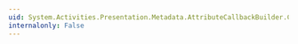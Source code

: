 ```yaml
---
uid: System.Activities.Presentation.Metadata.AttributeCallbackBuilder.CallbackType
internalonly: False
---
```

